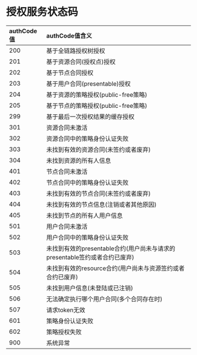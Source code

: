 # 授权服务状态码

| **authCode值** | **authCode值含义** |
| :--- | :--- |
| 200 | 基于全链路授权树授权 |
| 201 | 基于资源合同(授权点)授权 |
| 202 | 基于节点合同授权 |
| 203 | 基于用户合同(presentable)授权 |
| 204 | 基于资源的策略授权(public-free策略) |
| 205 | 基于节点的策略授权(public-free策略) |
| 299 | 基于最后一次授权结果的缓存授权 |
| 301 | 资源合同未激活 |
| 302 | 资源合同中的策略身份认证失败 |
| 303 | 未找到有效的资源合同(未签约或者废弃) |
| 304 | 未找到资源的所有人信息 |
| 401 | 节点合同未激活|
| 402 | 节点合同中的策略身份认证失败|
| 403 | 未找到有效的节点合同(未签约或者废弃)|
| 404 | 未找到有效的节点信息(注销或者其他原因) |
| 405 | 未找到节点的所有人用户信息 |
| 501 | 用户合同未激活 |
| 502 | 用户合同中的策略身份认证失败|
| 503 | 未找到有效的presentable合约(用户尚未与请求的presentable签约或者合约已废弃)|
| 504 | 未找到有效的resource合约(用户尚未与资源签约或者合约已废弃)|
| 505 | 未找到用户信息(未登陆或已注销)|
| 506 | 无法确定执行哪个用户合同(多个合同存在时)|
| 507 | 请求token无效 |
| 601 | 策略身份认证失败|
| 602 | 策略授权失败|
| 900 | 系统异常|


